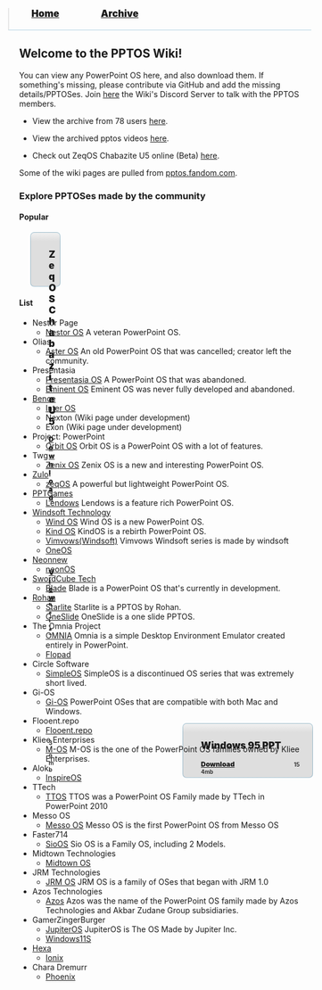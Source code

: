 <blockquote style="background: #0000;border-bottom: 1px solid #B2D2E1;height: 30px;margin: 0 -20px 20px;padding: 0px 20px 9px 40px;">
  <p style=""><a href="https://hexa-one.github.io/pptos-wiki/" style="font-size: 17px;font-weight: 900;font-style: normal;text-shadow: rgba(255,255,255,0.9) 0 1px 0;">Home</a>&nbsp;&nbsp;&nbsp;&nbsp;&nbsp;&nbsp;&nbsp;&nbsp;&nbsp;&nbsp;&nbsp;&nbsp;&nbsp;&nbsp;&nbsp;&nbsp;&nbsp;&nbsp;
    <a href="https://hexa-one.github.io/pptos-wiki/archive/" style="font-size: 17px;font-weight: 900;font-style: normal;text-shadow: rgba(255,255,255,0.9) 0 1px 0;">Archive</a>
  </p>
</blockquote>

## Welcome to the PPTOS Wiki!
You can view any PowerPoint OS here, and also download them. If something's missing, please contribute via GitHub and add the missing details/PPTOSes. 
Join [here](https://discord.gg/FAtAkCadDr) the Wiki's Discord Server to talk with the PPTOS members.

- View the archive from 78 users [here](https://hexa-one.github.io/pptos-wiki/archive/).

- View the archived pptos videos [here](https://archive.org/details/pptoswiki_video).

- Check out ZeqOS Chabazite U5 online (Beta) [here](https://hexa-one.github.io/pptos-wiki/viewer/Zeq_OS/ZeqOS_Chabazite_B155_U5).

Some of the wiki pages are pulled from [pptos.fandom.com](https://pptos.fandom.com/wiki/PPTOS_Wiki).

### Explore PPTOSes made by the community

#### Popular

<blockquote style="margin: 0 440px 20px 20px;padding: 15px 20px 1px 32px;border-radius: 7px;border: 1px solid rgb(0,102,153,0.3);background: linear-gradient(#f1f1f1, #DEDEDE 15px);height: 80px;">
  <p style=""><a style="font-size: 17px;font-weight: 900;font-style: normal;text-shadow: rgba(255,255,255,0.9) 0 1px 0;">ZeqOS Chabazite U5</a>

  </p><p style=""><a style="font-size: 12px;font-weight: 900;font-style: normal;text-shadow: rgba(255,255,255,0.9) 0 1px 0;" href="https://github.com/hexa-one/pptos-wiki/raw/gh-pages/files/Zeq_OS/zeqOS_Chabazite_B155_B02_U5_R.pptm">Download</a>&nbsp;&nbsp;&nbsp;&nbsp;&nbsp;&nbsp;&nbsp;<a style="font-size: 12px;font-weight: 900;font-style: normal;text-shadow: rgba(255,255,255,0.9) 0 1px 0;" href="https://hexa-one.github.io/pptos-wiki/viewer/Zeq_OS/ZeqOS_Chabazite_B155_U5">Viewᵇᵉᵗᵃ</a>&nbsp;&nbsp;&nbsp;&nbsp;&nbsp;&nbsp;&nbsp;&nbsp;&nbsp;&nbsp;&nbsp;<a style="font-size: 10px;font-weight: 600;font-style: normal;text-shadow: rgba(255,255,255,0.9) 0 1px 0;">3.9mb</a>
  </p>
<div></div><div></div><blockquote style="margin: -20 440px 20px 20px;padding: 15px 20px 1px 32px;border-radius: 7px;border: 1px solid rgb(0,102,153,0.3);background: linear-gradient(#f1f1f1, #DEDEDE 15px);height: 80px;margin-top: -103.4px;margin-left: 240px;width: 180px;">
  <p style=""><a style="font-size: 17px;font-weight: 900;font-style: normal;text-shadow: rgba(255,255,255,0.9) 0 1px 0;">Windows 95 PPT</a>
  </p><p style=""><a style="font-size: 12px;font-weight: 900;font-style: normal;text-shadow: rgba(255,255,255,0.9) 0 1px 0;" href="https://archive.org/download/pptoswiki_archive_26_09_2021/pptoswiki_archive_26_09_2021.zip/Project_PowerPoint%2FWindows95PPT1000.pptm">Download</a>&nbsp;&nbsp;&nbsp;&nbsp;&nbsp;&nbsp;&nbsp;&nbsp;&nbsp;&nbsp;&nbsp;&nbsp;&nbsp;&nbsp;&nbsp;&nbsp;&nbsp;&nbsp;&nbsp;&nbsp;&nbsp;&nbsp;&nbsp;&nbsp;&nbsp;&nbsp;&nbsp;<a style="font-size: 10px;font-weight: 600;font-style: normal;text-shadow: rgba(255,255,255,0.9) 0 1px 0;">154mb</a>
  </p>
<div></div><div></div></blockquote></blockquote>

#### List

- Nestor Page
  - [Nestor OS](wiki/Nestor_OS)
  A veteran PowerPoint OS.
- Olias
  - [Aster OS](wiki/Aster_OS)
  An old PowerPoint OS that was cancelled; creator left the community.
- Presentasia
  - [Presentasia OS](wiki/Presentasia_OS)
  A PowerPoint OS that was abandoned.
  - [Eminent OS](wiki/Eminent_OS)
  Eminent OS was never fully developed and abandoned.
- [Bence](https://github.com/ben21ce)
  - [Inter OS](wiki/Inter_OS)
  - Nexton (Wiki page under development)
  - Exon (Wiki page under development)
- Project: PowerPoint
  - [Orbit OS](wiki/Orbit_OS)
  Orbit OS is a PowerPoint OS with a lot of features.
- Twg
  - [Zenix OS](wiki/Zenix_OS)
  Zenix OS is a new and interesting PowerPoint OS.
- [Zulo](https://github.com/ZuloYT)
  - [zeqOS](wiki/Zeq_OS/)
  A powerful but lightweight PowerPoint OS.
- [PPTGames](https://github.com/PPTGames)
  - [Lendows](wiki/Lendows) Lendows is a feature rich PowerPoint OS. 
- [Windsoft Technology](https://github.com/Windsoft01)
  - [Wind OS](wiki/Wind_OS) Wind OS is a new PowerPoint OS.
  - [Kind OS](wiki/Kind_OS) KindOS is a rebirth PowerPoint OS.
  - [Vimvows(Windsoft)](wiki/Vimvows(Windsoft)) Vimvows Windsoft series is made by windsoft
  - [OneOS](wiki/OneOS/)
- [Neonnew](https://github.com/neonnew)
  - [neonOS](wiki/NeonOS) 
- [SwordCube Tech](https://github.com/swordcube)
  - [Blade](wiki/Blade/) Blade is a PowerPoint OS that's currently in development.
- [Rohan](https://github.com/Rohan287)
  - [Starlite](wiki/Starlite) Starlite is a PPTOS by Rohan.
  - [OneSlide](wiki/OneSlide) OneSlide is a one slide PPTOS.
- The Omnia Project
  - [OMNIA](wiki/Omnia) Omnia is a simple Desktop Environment Emulator created entirely in PowerPoint.
  - [Flopad](wiki/Flopad_OS)
- Circle Software
  - [SimpleOS](wiki/Simple_OS) SimpleOS is a discontinued OS series that was extremely short lived.
- Gi-OS
  - [Gi-OS](wiki/Gi-OS) PowerPoint OSes that are compatible with both Mac and Windows.
- Flooent.repo
  - [Flooent.repo](wiki/Flooent.repo)
- Kliee Enterprises
  - [M-OS](wiki/M-OS) M-OS is the one of the PowerPoint OS families owned by Kliee Enterprises.
- Alok.
  - [InspireOS](wiki/Inspire_OS)
- TTech
  - [TTOS](wiki/TTOS/) TTOS was a PowerPoint OS Family made by TTech in PowerPoint 2010
- Messo OS
  - [Messo OS](wiki/Messo_OS/) Messo OS is the first PowerPoint OS from Messo OS
- Faster714
  - [SioOS](wiki/Sio_OS) Sio OS is a Family OS, including 2 Models.
- Midtown Technologies
  - [Midtown OS](wiki/Midtown_OS)
- JRM Technologies
  - [JRM OS](wiki/JRM_OS) JRM OS is a family of OSes that began with JRM 1.0
- Azos Technologies
  - [Azos](wiki/Azos/) Azos was the name of the PowerPoint OS family made by Azos Technologies and Akbar Zudane Group subsidiaries.
- GamerZingerBurger
  - [JupiterOS](wiki/Jupiter_OS) JupiterOS is The OS Made by Jupiter Inc.
  - [Windows11S](wiki/Windows11S)
- [Hexa](https://github.com/hexa-one)
  - [Ionix](wiki/Ionix_OS/)
- Chara Dremurr
  - [Phoenix](wiki/Phoenix)

<body style="background-image: url(https://raw.githubusercontent.com/hexa-one/pptos-wiki/gh-pages/assets/background/background.png);background-repeat: no-repeat;background-attachment: fixed;background-size: cover;">
